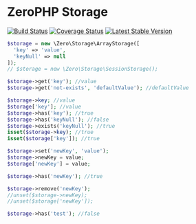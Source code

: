 # ZeroPHP Storage

[![Build Status](https://travis-ci.com/zer0php/storage.svg?branch=master)](https://travis-ci.com/zer0php/storage)
[![Coverage Status](https://coveralls.io/repos/github/zer0php/storage/badge.svg?branch=master)](https://coveralls.io/github/zer0php/storage?branch=master)
[![Latest Stable Version](https://poser.pugx.org/zer0php/storage/version)](https://packagist.org/packages/zer0php/storage)


```php
$storage = new \Zero\Storage\ArrayStorage([
  'key' => 'value',
  'keyNull' => null
]); 
// $storage = new \Zero\Storage\SessionStorage(); 

$storage->get('key'); //value
$storage->get('not-exists', 'defaultValue'); //defaultValue

$storage->key; //value
$storage['key']; //value
$storage->has('key'); //true
$storage->has('keyNull'); //false
$storage->exists('keyNull'); //true
isset($storage->key); //true
isset($storage['key']); //true

$storage->set('newKey', 'value');
$storage->newKey = value;
$storage['newKey'] = value;

$storage->has('newKey'); //true

$storage->remove('newKey');
//unset($storage->newKey);
//unset($storage['newKey']);

$storage->has('test'); //false
```
